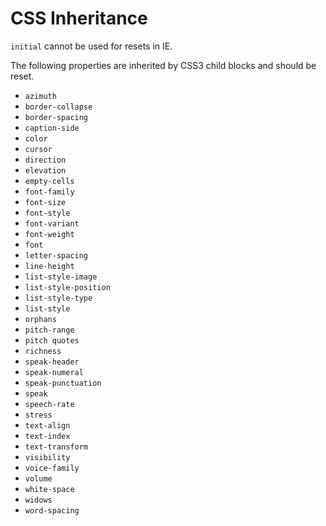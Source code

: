 # CSS Inheritance

`initial` cannot be used for resets in IE.

The following properties are inherited by CSS3 child blocks and should be reset.

-   `azimuth`
-   `border-collapse`
-   `border-spacing`
-   `caption-side`
-   `color`
-   `cursor`
-   `direction`
-   `elevation`
-   `empty-cells`
-   `font-family`
-   `font-size`
-   `font-style`
-   `font-variant`
-   `font-weight`
-   `font`
-   `letter-spacing`
-   `line-height`
-   `list-style-image`
-   `list-style-position`
-   `list-style-type`
-   `list-style`
-   `orphans`
-   `pitch-range`
-   `pitch quotes`
-   `richness`
-   `speak-header`
-   `speak-numeral`
-   `speak-punctuation`
-   `speak`
-   `speech-rate`
-   `stress`
-   `text-align`
-   `text-index`
-   `text-transform`
-   `visibility`
-   `voice-family`
-   `volume`
-   `white-space`
-   `widows`
-   `word-spacing`
